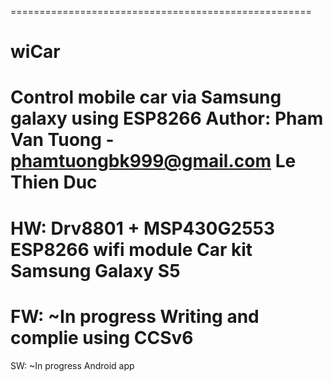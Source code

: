 ====================================================
# wiCar
Control mobile car via Samsung galaxy using ESP8266
Author:
Pham Van Tuong - phamtuongbk999@gmail.com
Le Thien Duc
====================================================
HW:
Drv8801 + MSP430G2553
ESP8266 wifi module
Car kit
Samsung Galaxy S5
====================================================
FW: ~In progress
Writing and complie using CCSv6
====================================================
SW: ~In progress
Android app
